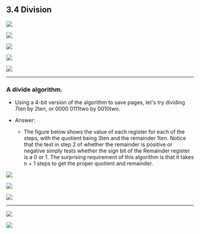 ## 3.4 Division

![](img/2020-10-17-12-26-29.png)

![](img/2020-10-17-12-38-44.png)

![](img/2020-10-17-12-40-08.png)

![](img/2020-10-17-12-41-23.png)

![](img/2020-10-17-12-57-00.png)

---

###  A divide algorithm.

- Using a 4-bit version of the algorithm to save pages, let's try dividing 7ten by 2ten, or 0000 
  0111two by 0010two.


- Answer:
  - The figure below shows the value of each register for each of the steps, with the quotient being 
    3ten and the remainder 1ten. Notice that the test in step 2 of whether the remainder is positive or 
    negative simply tests whether the sign bit of the Remainder register is a 0 or 1. The surprising 
    requirement of this algorithm is that it takes n + 1 steps to get the proper quotient and remainder.

![](img/2020-10-17-13-00-07.png)

![](img/2020-10-18-11-35-36.png)

![](img/2020-10-26-00-23-31.png)

---

![](img/2020-10-26-00-27-05.png)

![](img/2020-10-30-09-32-20.png)

































